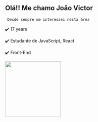 ## Olá!! Me chamo João Victor

     Desde sempre me interessei nesta área

✔️ 17 years

✔️ Estudante de JavaScript, React

✔️ Front-End

<div>
     <a href="https://github.com/JoaoVictorCB">
          <img height="180em" src="https://github-readme-stats.vercel.app/api?username=JoaoVictorCB&show_icons=true&theme=react&include_all_commits=true&count_private=true"/>
          <img height="180em" src="https://github-readme-stats.vercel.app/api/wakatime?username=JoaoVictorCB&layout=compact&langs_count=16&theme=react&/>/>
</div>
